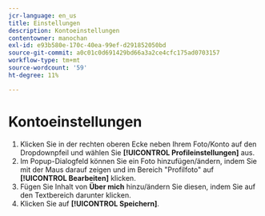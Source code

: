 ```yaml
---
jcr-language: en_us
title: Einstellungen
description: Kontoeinstellungen
contentowner: manochan
exl-id: e93b580e-170c-40ea-99ef-d291852050bd
source-git-commit: a0c01c0d691429bd66a3a2ce4cfc175ad0703157
workflow-type: tm+mt
source-wordcount: '59'
ht-degree: 11%

---
```


# Kontoeinstellungen

1. Klicken Sie in der rechten oberen Ecke neben Ihrem Foto/Konto auf den Dropdownpfeil und wählen Sie **[!UICONTROL Profileinstellungen]** aus.
1. Im Popup-Dialogfeld können Sie ein Foto hinzufügen/ändern, indem Sie mit der Maus darauf zeigen und im Bereich &quot;Profilfoto&quot; auf **[!UICONTROL Bearbeiten]** klicken.
1. Fügen Sie Inhalt von **Über mich** hinzu/ändern Sie diesen, indem Sie auf den Textbereich darunter klicken.
1. Klicken Sie auf **[!UICONTROL Speichern]**.

